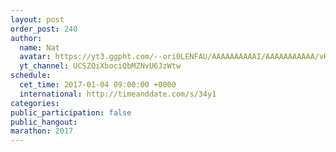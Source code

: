 ```yaml
---
layout: post
order_post: 240
author:
  name: Nat
  avatar: https://yt3.ggpht.com/--ori0LENFAU/AAAAAAAAAAI/AAAAAAAAAAA/vRwbzh3eqf8/88-c-k-no-mo-rj-c0xffffff/photo.jpg
  yt_channel: UCSZQiXbociQbMZNvU6JzWtw
schedule:
  cet_time: 2017-01-04 09:00:00 +0000
  international: http://timeanddate.com/s/34y1
categories:
public_participation: false
public_hangout:
marathon: 2017
---
```

<!--iframe width="475" height="267" src="https://www.youtube.com/embed/MISSING" frameborder="0" allowfullscreen></iframe-->
